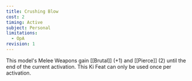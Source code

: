 ```yaml
---
title: Crushing Blow
cost: 2
timing: Active
subject: Personal
limitations:
  - OpA
revision: 1
---
```

This model's Melee Weapons gain [[Brutal]] (+1) and [[Pierce]] (2) until the end of the current activation. This Ki Feat can only be used once per activation.